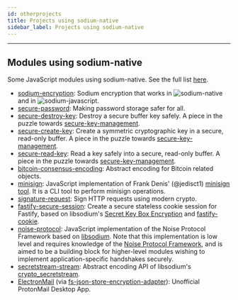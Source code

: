 ```yaml
---
id: otherprojects
title: Projects using sodium-native
sidebar_label: Projects using sodium-native
---
```


***
## Modules using sodium-native
Some JavaScript modules using sodium-native. See the full list [here](https://www.npmjs.com/package/sodium-native).

* [sodium-encryption](https://www.npmjs.com/package/sodium-encryption): Sodium encryption that works in ![sodium-native][node] and in ![sodium-javascript][js].
* [secure-password](https://www.npmjs.com/package/secure-password): Making password storage safer for all.
* [secure-destroy-key](https://www.npmjs.com/package/secure-destroy-key): Destroy a secure buffer key safely. A piece in the puzzle towards [secure-key-management](https://github.com/emilbayes/secure-key-management).
* [secure-create-key](https://www.npmjs.com/package/secure-create-key): Create a symmetric cryptographic key in a secure, read-only buffer. A piece in the puzzle towards [secure-key-management](https://github.com/emilbayes/secure-key-management).
* [secure-read-key](https://www.npmjs.com/package/secure-read-key): Read a key safely into a secure, read-only buffer. A piece in the puzzle towards [secure-key-management](https://github.com/emilbayes/secure-key-management).
* [bitcoin-consensus-encoding](https://www.npmjs.com/package/bitcoin-consensus-encoding): Abstract encoding for Bitcoin related objects.
* [minisign](https://www.npmjs.com/package/minisign): JavaScript implementation of Frank Denis' (@jedisct1) [minisign tool](https://jedisct1.github.io/minisign/). It is a CLI tool to perform minisign operations.
* [signature-request](https://www.npmjs.com/package/signature-request): Sign HTTP requests using modern crypto.
* [fastify-secure-session](https://www.npmjs.com/package/fastify-secure-session): Create a secure stateless cookie session for Fastify, based on libsodium's [Secret Key Box Encryption](secretkeyboxencryption) and [fastify-cookie](https://github.com/fastify/fastify-cookie).
* [noise-protocol](https://www.npmjs.com/package/noise-protocol): JavaScript implementation of the Noise Protocol Framework based on [libsodium](https://libsodium.gitbook.io/doc/). Note that this implementation is low level and requires knowledge of the [Noise Protocol Framework](http://noiseprotocol.org/noise.html), and is aimed to be a building block for higher-level modules wishing to implement application-specific handshakes securely.
* [secretstream-stream](https://www.npmjs.com/package/secretstream-stream): Abstract encoding API of libsodium's [crypto_secretstream](https://download.libsodium.org/doc/secret-key_cryptography/secretstream).
* [ElectronMail](https://github.com/vladimiry/ElectronMail) (via [fs-json-store-encryption-adapter](https://www.npmjs.com/package/fs-json-store-encryption-adapter)): Unofficial ProtonMail Desktop App.



[js]: /docs/img/icon_js.svg
[node]: /docs/img/nodejs-icon.svg
